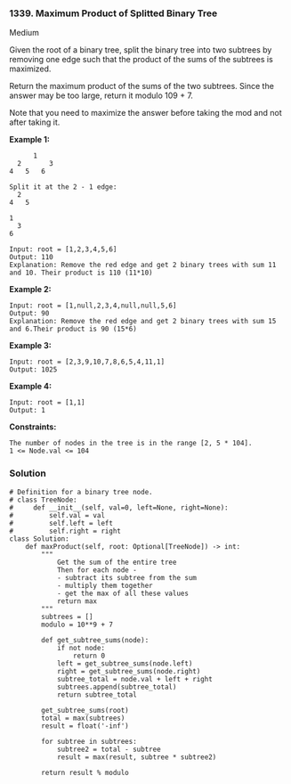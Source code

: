 ### 1339. Maximum Product of Splitted Binary Tree
Medium

Given the root of a binary tree, split the binary tree into two subtrees by removing one edge such that the product of the sums of the subtrees is maximized.

Return the maximum product of the sums of the two subtrees. Since the answer may be too large, return it modulo 109 + 7.

Note that you need to maximize the answer before taking the mod and not after taking it. 

**Example 1:**
```
      1
  2       3
4   5   6

Split it at the 2 - 1 edge:
  2
4   5

1
  3
6

Input: root = [1,2,3,4,5,6]
Output: 110
Explanation: Remove the red edge and get 2 binary trees with sum 11 and 10. Their product is 110 (11*10)
```

**Example 2:**
```
Input: root = [1,null,2,3,4,null,null,5,6]
Output: 90
Explanation: Remove the red edge and get 2 binary trees with sum 15 and 6.Their product is 90 (15*6)
```

**Example 3:**
```
Input: root = [2,3,9,10,7,8,6,5,4,11,1]
Output: 1025
```

**Example 4:**
```
Input: root = [1,1]
Output: 1
``` 

**Constraints:**
```
The number of nodes in the tree is in the range [2, 5 * 104].
1 <= Node.val <= 104
```

### Solution
```
# Definition for a binary tree node.
# class TreeNode:
#     def __init__(self, val=0, left=None, right=None):
#         self.val = val
#         self.left = left
#         self.right = right
class Solution:
    def maxProduct(self, root: Optional[TreeNode]) -> int:
        """
            Get the sum of the entire tree
            Then for each node -
            - subtract its subtree from the sum
            - multiply them together
            - get the max of all these values
            return max
        """
        subtrees = []
        modulo = 10**9 + 7
        
        def get_subtree_sums(node):
            if not node:
                return 0
            left = get_subtree_sums(node.left)
            right = get_subtree_sums(node.right)
            subtree_total = node.val + left + right
            subtrees.append(subtree_total)
            return subtree_total
    
        get_subtree_sums(root)        
        total = max(subtrees)
        result = float('-inf')
        
        for subtree in subtrees:
            subtree2 = total - subtree
            result = max(result, subtree * subtree2)
        
        return result % modulo
        
```
